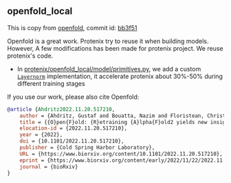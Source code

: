 ## openfold_local

This is copy from [openfold](https://github.com/aqlaboratory/openfold), commit id: [bb3f51](https://github.com/aqlaboratory/openfold/commit/bb3f51e5a2cf2d5e3b709fe8f7d7a083c870222e)

Openfold is a great work. Protenix try to reuse it when building models. However, A few modifications has been made for protenix project.
We reuse protenix's code.

 * In [protenix/openfold_local/model/primitives.py](model/primitives.py), we add a custom [`Layernorm`](../model/layer_norm/) implementation, it accelerate protenix about 30%-50% during different training stages

If you use our work, please also cite Openfold:

```bibtex
@article {Ahdritz2022.11.20.517210,
	author = {Ahdritz, Gustaf and Bouatta, Nazim and Floristean, Christina and Kadyan, Sachin and Xia, Qinghui and Gerecke, William and O{\textquoteright}Donnell, Timothy J and Berenberg, Daniel and Fisk, Ian and Zanichelli, Niccolò and Zhang, Bo and Nowaczynski, Arkadiusz and Wang, Bei and Stepniewska-Dziubinska, Marta M and Zhang, Shang and Ojewole, Adegoke and Guney, Murat Efe and Biderman, Stella and Watkins, Andrew M and Ra, Stephen and Lorenzo, Pablo Ribalta and Nivon, Lucas and Weitzner, Brian and Ban, Yih-En Andrew and Sorger, Peter K and Mostaque, Emad and Zhang, Zhao and Bonneau, Richard and AlQuraishi, Mohammed},
	title = {{O}pen{F}old: {R}etraining {A}lpha{F}old2 yields new insights into its learning mechanisms and capacity for generalization},
	elocation-id = {2022.11.20.517210},
	year = {2022},
	doi = {10.1101/2022.11.20.517210},
	publisher = {Cold Spring Harbor Laboratory},
	URL = {https://www.biorxiv.org/content/10.1101/2022.11.20.517210},
	eprint = {https://www.biorxiv.org/content/early/2022/11/22/2022.11.20.517210.full.pdf},
	journal = {bioRxiv}
}
```